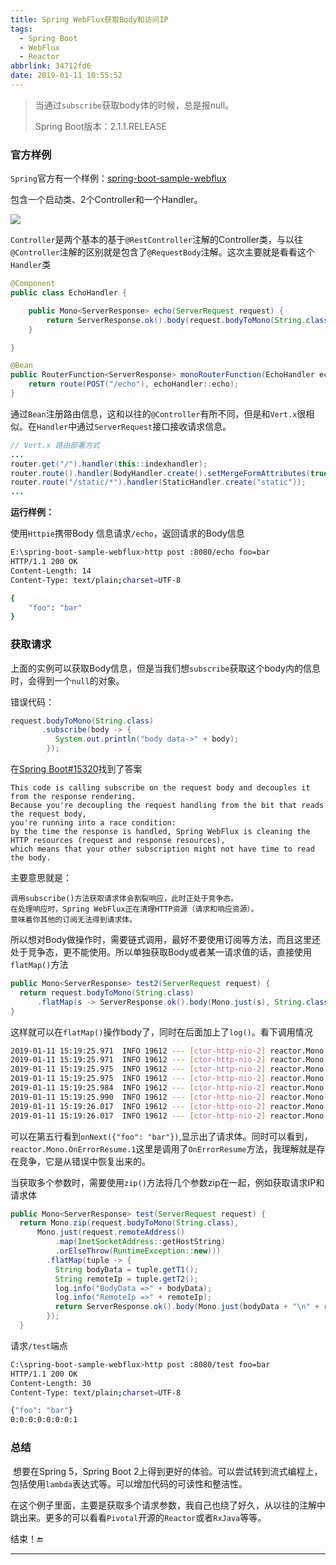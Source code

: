 ```yaml
---
title: Spring WebFlux获取Body和访问IP
tags:
  - Spring Boot
  - WebFlux
  - Reactor
abbrlink: 34712fd6
date: 2019-01-11 10:55:52
---
```


> 当通过`subscribe`获取body体的时候，总是报null。
>
> Spring Boot版本：2.1.1.RELEASE

### 官方样例

`Spring`官方有一个样例：[spring-boot-sample-webflux](https://github.com/spring-projects/spring-boot/tree/master/spring-boot-samples/spring-boot-sample-webflux)

包含一个启动类、2个Controller和一个Handler。

![](https://gsealy-1257917518.cos.ap-beijing.myqcloud.com/gsealy.github.io/spring/class.png)

`Controller`是两个基本的基于`@RestController`注解的Controller类，与以往`@Controller`注解的区别就是包含了`@RequestBody`注解。这次主要就是看看这个`Handler`类

```java
@Component
public class EchoHandler {

	public Mono<ServerResponse> echo(ServerRequest request) {
		return ServerResponse.ok().body(request.bodyToMono(String.class), String.class);
	}

}
```

```java
@Bean
public RouterFunction<ServerResponse> monoRouterFunction(EchoHandler echoHandler) {
	return route(POST("/echo"), echoHandler::echo);
}
```

通过`Bean`注册路由信息，这和以往的`@Controller`有所不同，但是和`Vert.x`很相似。在`Handler`中通过`ServerRequest`接口接收请求信息。

```java
// Vert.x 路由部署方式
...
router.get("/").handler(this::indexhandler);
router.route().handler(BodyHandler.create().setMergeFormAttributes(true));
router.route("/static/*").handler(StaticHandler.create("static"));
...
```

**运行样例：**

使用`Httpie`携带Body 信息请求`/echo`，返回请求的Body信息

```bash
E:\spring-boot-sample-webflux>http post :8080/echo foo=bar
HTTP/1.1 200 OK
Content-Length: 14
Content-Type: text/plain;charset=UTF-8

{
    "foo": "bar"
}

```

### 获取请求

上面的实例可以获取Body信息，但是当我们想`subscribe`获取这个body内的信息时，会得到一个`null`的对象。

错误代码：

```java
request.bodyToMono(String.class)
       .subscribe(body -> {
          System.out.println("body data->" + body);
        });
```

在[Spring Boot#15320](https://github.com/spring-projects/spring-boot/issues/15320#issuecomment-442574935)找到了答案

```
This code is calling subscribe on the request body and decouples it from the response rendering. 
Because you're decoupling the request handling from the bit that reads the request body, 
you're running into a race condition: 
by the time the response is handled, Spring WebFlux is cleaning the HTTP resources (request and response resources), 
which means that your other subscription might not have time to read the body.
```

主要意思就是：

```
调用subscribe()方法获取请求体会割裂响应，此时正处于竞争态。
在处理响应时，Spring WebFlux正在清理HTTP资源（请求和响应资源）。
意味着你其他的订阅无法得到请求体。
```

所以想对Body做操作时，需要链式调用，最好不要使用订阅等方法，而且这里还处于竞争态，更不能使用。所以单独获取Body或者某一请求值的话，直接使用`flatMap()`方法

```java
public Mono<ServerResponse> test2(ServerRequest request) {
  return request.bodyToMono(String.class)
      .flatMap(s -> ServerResponse.ok().body(Mono.just(s), String.class));
}
```

这样就可以在`flatMap()`操作body了，同时在后面加上了`log()`。看下调用情况

```bash
2019-01-11 15:19:25.971  INFO 19612 --- [ctor-http-nio-2] reactor.Mono.FlatMap.2                   : | onSubscribe([Fuseable] MonoFlatMap.FlatMapMain)
2019-01-11 15:19:25.971  INFO 19612 --- [ctor-http-nio-2] reactor.Mono.FlatMap.2                   : | request(unbounded)
2019-01-11 15:19:25.975  INFO 19612 --- [ctor-http-nio-2] reactor.Mono.OnErrorResume.1             : onSubscribe(FluxOnErrorResume.ResumeSubscriber)
2019-01-11 15:19:25.975  INFO 19612 --- [ctor-http-nio-2] reactor.Mono.OnErrorResume.1             : request(unbounded)
2019-01-11 15:19:25.984  INFO 19612 --- [ctor-http-nio-2] reactor.Mono.OnErrorResume.1             : onNext({"foo": "bar"})   
2019-01-11 15:19:25.990  INFO 19612 --- [ctor-http-nio-2] reactor.Mono.FlatMap.2                   : | onNext(org.springframework.web.reactive.function.server.DefaultEntityResponseBuilder$DefaultEntityResponse@b65494c)
2019-01-11 15:19:26.017  INFO 19612 --- [ctor-http-nio-2] reactor.Mono.FlatMap.2                   : | onComplete()
2019-01-11 15:19:26.017  INFO 19612 --- [ctor-http-nio-2] reactor.Mono.OnErrorResume.1             : onComplete()
```

可以在第五行看到`onNext({"foo": "bar"})`,显示出了请求体。同时可以看到，`reactor.Mono.OnErrorResume.1`这里是调用了`OnErrorResume`方法，我理解就是存在竞争，它是从错误中恢复出来的。

当获取多个参数时，需要使用`zip()`方法将几个参数zip在一起，例如获取请求IP和请求体

```java
public Mono<ServerResponse> test(ServerRequest request) {
  return Mono.zip(request.bodyToMono(String.class),
      Mono.just(request.remoteAddress()
          .map(InetSocketAddress::getHostString)
          .orElseThrow(RuntimeException::new)))
        .flatMap(tuple -> {
          String bodyData = tuple.getT1();
          String remoteIp = tuple.getT2();
          log.info("BodyData =>" + bodyData);
          log.info("RemoteIp =>" + remoteIp);
          return ServerResponse.ok().body(Mono.just(bodyData + "\n" + remoteIp), String.class);
        });
  }
```

请求`/test`端点

```bash
C:\spring-boot-sample-webflux>http post :8080/test foo=bar
HTTP/1.1 200 OK
Content-Length: 30
Content-Type: text/plain;charset=UTF-8

{"foo": "bar"}
0:0:0:0:0:0:0:1

```

### 总结

​	想要在Spring 5，Spring Boot 2上得到更好的体验。可以尝试转到流式编程上，包括使用`lambda`表达式等。可以增加代码的可读性和整洁性。

​	在这个例子里面，主要是获取多个请求参数，我自己也绕了好久，从以往的注解中跳出来。更多的可以看看`Pivotal`开源的`Reactor`或者`RxJava`等等。

结束！🔚

------


